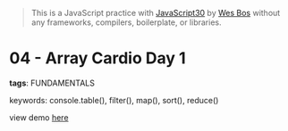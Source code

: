 > This is a JavaScript practice with [JavaScript30](https://javascript30.com/) by [Wes Bos](https://github.com/wesbos) without any frameworks, compilers, boilerplate, or libraries.

# 04 - Array Cardio Day 1
**tags**: FUNDAMENTALS

keywords: console.table(), filter(), map(), sort(), reduce()

view demo [here](https://gnovo.github.io/JS30/04-Array_Cardio_Day_1/index.html)
